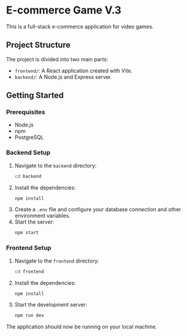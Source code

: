 # E-commerce Game V.3

This is a full-stack e-commerce application for video games.

## Project Structure

The project is divided into two main parts:

-   `frontend/`: A React application created with Vite.
-   `backend/`: A Node.js and Express server.

## Getting Started

### Prerequisites

-   Node.js
-   npm
-   PostgreSQL

### Backend Setup

1.  Navigate to the `backend` directory:
    ```bash
    cd backend
    ```
2.  Install the dependencies:
    ```bash
    npm install
    ```
3.  Create a `.env` file and configure your database connection and other environment variables.
4.  Start the server:
    ```bash
    npm start
    ```

### Frontend Setup

1.  Navigate to the `frontend` directory:
    ```bash
    cd frontend
    ```
2.  Install the dependencies:
    ```bash
    npm install
    ```
3.  Start the development server:
    ```bash
    npm run dev
    ```

The application should now be running on your local machine.
